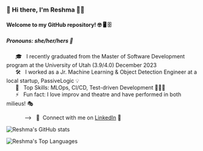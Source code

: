 ### 👋 Hi there, I'm Reshma 👩🏻 
#### Welcome to my GitHub repository! 🤓 🖥️ 🗄️
##### *Pronouns: she/her/hers* 🌈


   &nbsp;&nbsp;&nbsp;&nbsp;&nbsp;&nbsp;🎓 &nbsp; I recently graduated from the Master of Software Development program at the University of Utah (3.9/4.0) December 2023 \
   &nbsp;&nbsp;&nbsp;&nbsp;&nbsp;&nbsp;🛠️ &nbsp; I worked as a Jr. Machine Learning & Object Detection Engineer at a local startup, PassiveLogic 💡\
   &nbsp;&nbsp;&nbsp;&nbsp;&nbsp;&nbsp;📲 &nbsp; Top Skills: MLOps, CI/CD, Test-driven Development 👩🏻‍💻\
   &nbsp;&nbsp;&nbsp;&nbsp;&nbsp;&nbsp;⚡ &nbsp; Fun fact: I love improv and theatre and have performed in both milieus! 🎭

   
   &nbsp;&nbsp;&nbsp;&nbsp;&nbsp;&nbsp;&nbsp;&nbsp;&nbsp;&nbsp;&nbsp;&nbsp;--> &nbsp;&nbsp;👥 &nbsp;Connect with me on [LinkedIn](https://www.linkedin.com/in/reshma-raghavan-03038821b) 💬

   ![Reshma's GitHub stats](https://github-readme-stats.vercel.app/api?username=reshmar00&show_icons=true&theme=radical)

   ![Reshma's Top Languages](https://github-readme-stats.vercel.app/api/top-langs/?username=reshmar00&theme=radical)


